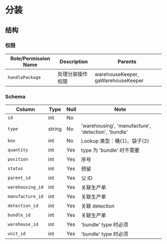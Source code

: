 # 分装

结构
---------------------------------------------------------------------
### 权限
Role/Permission Name                | Description           |  Parents
------------------------------------|-----------------------|-----------------
`handlePackage`                 |处理分装操作权限     | warehouseKeeper, gaWarehouseKeeper

### Schema
Column                              | Type      | Null | Note
------------------------------------|-----------|------|-------
`id`                                | int       | No   | 
`type`                              | string    | No   | 'warehousing', 'manufacture', 'detection', 'bundle'
`box`                               | int       | No   | Lookup 类型：桶(1)、袋子(2)
`quantity`                          | int       | Yes  | type 为 'bundle' 时不需要
`position`                          | int       | Yes  | 序号
`status`                            | int       | Yes  | 预留
`parent_id`                         | int       | Yes  | 父 ID
`warehousing_id`                    | int       | Yes  | 关联生产单
`manufacture_id`                    | int       | Yes  | 关联生产单
`detection_id`                      | int       | Yes  | 关联 detection
`bundle_id`                         | int       | Yes  | 关联生产单
`warehouse_id`                      | int       | Yes  | 'bundle' type 时必须
`unit_id`                           | int       | Yes  | 'bundle' type 时必须
